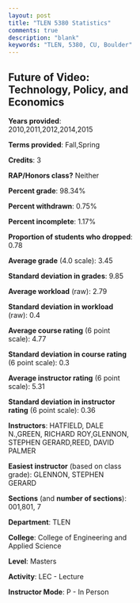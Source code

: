 ```yaml
---
layout: post
title: "TLEN 5380 Statistics"
comments: true
description: "blank"
keywords: "TLEN, 5380, CU, Boulder"
--- 
```

<head>
<script src="https://ajax.googleapis.com/ajax/libs/jquery/2.1.3/jquery.min.js"></script>
<script src="https://dl.dropboxusercontent.com/s/pc42nxpaw1ea4o9/highcharts.js?dl=0"></script>
<!-- <script src="../assets/js/highcharts.js"></script> -->
<style type="text/css">@font-face {
	font-family: "Bebas Neue";
	src: url(https://www.filehosting.org/file/details/544349/BebasNeue%20Regular.otf) format("opentype");
	}
	h1.Bebas { 
		font-family: "Bebas Neue", Verdana, Tahoma;
	}
</style>
</head>
<body>
	<div id="container" style="float: right; width: 45%; height: 88%; margin-left: 2.5%; margin-right: 2.5%;"></div>
	<script language="JavaScript">
		$(document).ready(function() {
		var chart = {type: 'column'};
		var title = {text: 'Grade Distribution'};
		var xAxis = {categories: ['A','B','C','D','F'],crosshair: true};
		var yAxis = {min: 0,title: {text: 'Percentage'}};
		var tooltip = {headerFormat: '<center><b><span style="font-size:20px">{point.key}</span></b></center>',
		               pointFormat: '<td style="padding:0"><b>{point.y:.1f}%</b></td>',
		               footerFormat: '</table>',shared: true,useHTML: true};
		var plotOptions = {column: {pointPadding: 0.0,borderWidth: 0}};  
		var credits = {enabled: false};var series= [{name: 'Percent',data: [52.0,44.0,3.2,0.0,0.8,]}];
		var json = {};
		json.chart = chart;
		json.title = title;
		json.tooltip = tooltip;
		json.xAxis = xAxis;
		json.yAxis = yAxis;  
		json.series = series;
		json.plotOptions = plotOptions;  
		json.credits = credits;
		$('#container').highcharts(json);
	});
	</script>
</body>
			   
## Future of Video: Technology, Policy, and Economics

**Years provided**: 2010,2011,2012,2014,2015

**Terms provided**: Fall,Spring

**Credits**: 3

**RAP/Honors class?** Neither

**Percent grade**: 98.34%

**Percent withdrawn**: 0.75%

**Percent incomplete**: 1.17%

**Proportion of students who dropped**: 0.78

**Average grade** (4.0 scale): 3.45

**Standard deviation in grades**: 9.85

**Average workload** (raw): 2.79

**Standard deviation in workload** (raw): 0.4

**Average course rating** (6 point scale): 4.77

**Standard deviation in course rating** (6 point scale): 0.3

**Average instructor rating** (6 point scale): 5.31

**Standard deviation in instructor rating** (6 point scale): 0.36

**Instructors**: HATFIELD, DALE N.,GREEN, RICHARD ROY,GLENNON, STEPHEN GERARD,REED, DAVID PALMER

**Easiest instructor** (based on class grade): GLENNON, STEPHEN GERARD

**Sections** (and **number of sections**): 001,801, 7

**Department**: TLEN

**College**: College of Engineering and Applied Science

**Level**: Masters

**Activity**: LEC - Lecture

**Instructor Mode**: P  - In Person